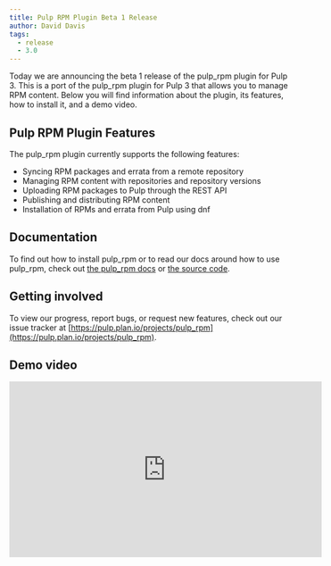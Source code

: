 ```yaml
---
title: Pulp RPM Plugin Beta 1 Release
author: David Davis
tags:
  - release
  - 3.0
---
```


Today we are announcing the beta 1 release of the pulp_rpm plugin for Pulp 3. This is a port of the
pulp_rpm plugin for Pulp 3 that allows you to manage RPM content. Below you will find information
about the plugin, its features, how to install it, and a demo video.

## Pulp RPM Plugin Features

The pulp_rpm plugin currently supports the following features:

- Syncing RPM packages and errata from a remote repository
- Managing RPM content with repositories and repository versions
- Uploading RPM packages to Pulp through the REST API
- Publishing and distributing RPM content
- Installation of RPMs and errata from Pulp using dnf

## Documentation

To find out how to install pulp_rpm or to read our docs around how to use pulp_rpm, check out [the
pulp_rpm docs](https://pulp-rpm.readthedocs.io/en/latest/) or [the source
code](https://github.com/pulp/pulp_rpm).

## Getting involved

To view our progress, report bugs, or request new features, check out our issue tracker at
[https://pulp.plan.io/projects/pulp_rpm](https://pulp.plan.io/projects/pulp_rpm).

## Demo video

<iframe width="560" height="315" src="https://www.youtube.com/embed/xniMgTodmnc?start=448" frameborder="0" allow="accelerometer; autoplay; encrypted-media; gyroscope; picture-in-picture" allowfullscreen></iframe>
